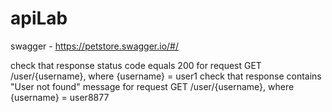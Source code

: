 # apiLab
swagger - https://petstore.swagger.io/#/

check that response status code equals 200 for request GET /user/{username}, where {username} = user1
check that response contains "User not found" message for request GET /user/{username}, where {username} = user8877
